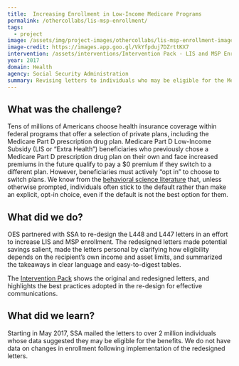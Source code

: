```yaml
---
title:  Increasing Enrollment in Low-Income Medicare Programs 
permalink: /othercollabs/lis-msp-enrollment/
tags:
  - project 
image: /assets/img/project-images/othercollabs/lis-msp-enrollment-image.png
image-credit: https://images.app.goo.gl/VkYfpduj7DZrttKX7
intervention: /assets/interventions/Intervention Pack - LIS and MSP Enrollment.pdf
year: 2017
domain: Health
agency: Social Security Administration
summary: Revising letters to individuals who may be eligible for the Medicare Part D Low-Income Subsidy and Medicare Savings Program
---
```


## What was the challenge?

Tens of millions of Americans choose health insurance coverage within federal programs that offer a selection of private plans, including the Medicare Part D prescription drug plan. Medicare Part D Low-Income Subsidy (LIS or “Extra Health”) beneficiaries who previously chose a Medicare Part D prescription drug plan on their own and face increased premiums in the future qualify to pay a $0 premium if they switch to a different plan. However, beneficiaries must actively “opt in” to choose to switch plans. We know from the <a href="https://academic.oup.com/qje/article-abstract/124/4/1639/1917201">behavioral science literature</a> that, unless otherwise prompted, individuals often stick to the default rather than make an explicit, opt-in choice, even if the default is not the best option for them. 

## What did we do?

OES partnered with SSA to re-design the L448 and L447 letters in an effort to increase LIS and MSP enrollment. The redesigned letters made potential savings salient, made the letters personal by clarifying how eligibility depends on the recipient’s own income and asset limits, and summarized the takeaways in clear language and easy-to-digest tables. 

The <a href="{{site.baseurl}}/assets/interventions/Intervention Pack - LIS and MSP Enrollment.pdf">Intervention Pack</a> shows the original and redesigned letters, and highlights the best practices adopted in the re-design for effective communications.

## What did we learn?

Starting in May 2017, SSA mailed the letters to over 2 million individuals whose data suggested they may be eligible for the benefits. We do not have data on changes in enrollment following implementation of the redesigned letters.
